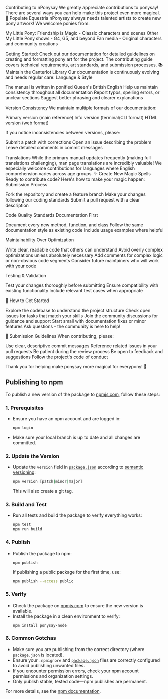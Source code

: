 Contributing to nPonysay
We greatly appreciate contributions to ponysay! There are several ways you can help make this project even more magical.
🦄 Populate Equestria
nPonysay always needs talented artists to create new pony artwork! We welcome ponies from:

My Little Pony: Friendship is Magic - Classic characters and scenes
Other My Little Pony shows - G4, G5, and beyond
Fan media - Original characters and community creations

Getting Started: Check out our documentation for detailed guidelines on creating and formatting pony art for the project. The contributing guide covers technical requirements, art standards, and submission processes.
📚 Maintain the Canterlot Library
Our documentation is continuously evolving and needs regular care:
Language & Style

The manual is written in ponified Queen's British English
Help us maintain consistency throughout all documentation
Report typos, spelling errors, or unclear sections
Suggest better phrasing and clearer explanations

Version Consistency
We maintain multiple formats of our documentation:

Primary version (main reference)
Info version (terminal/CLI format)
HTML version (web format)

If you notice inconsistencies between versions, please:

Submit a patch with corrections
Open an issue describing the problem
Leave detailed comments in commit messages

Translations
While the primary manual updates frequently (making full translations challenging), man page translations are incredibly valuable! We especially welcome contributions for languages where English comprehension varies across age groups.
✨ Create New Magic Spells
Ready to contribute code? Here's how to make your magic happen:
Submission Process

Fork the repository and create a feature branch
Make your changes following our coding standards
Submit a pull request with a clear description

Code Quality Standards
Documentation First

Document every new method, function, and class
Follow the same documentation style as existing code
Include usage examples where helpful

Maintainability Over Optimization

Write clear, readable code that others can understand
Avoid overly complex optimizations unless absolutely necessary
Add comments for complex logic or non-obvious code segments
Consider future maintainers who will work with your code

Testing & Validation

Test your changes thoroughly before submitting
Ensure compatibility with existing functionality
Include relevant test cases when appropriate

🤝 How to Get Started

Explore the codebase to understand the project structure
Check open issues for tasks that match your skills
Join the community discussions for guidance and support
Start small with documentation fixes or minor features
Ask questions - the community is here to help!

📝 Submission Guidelines
When contributing, please:

Use clear, descriptive commit messages
Reference related issues in your pull requests
Be patient during the review process
Be open to feedback and suggestions
Follow the project's code of conduct


Thank you for helping make ponysay more magical for everypony! 🌈

## Publishing to npm

To publish a new version of the package to [npmjs.com](https://www.npmjs.com/), follow these steps:

### 1. Prerequisites

- Ensure you have an npm account and are logged in:
  ```sh
  npm login
  ```
- Make sure your local branch is up to date and all changes are committed.

### 2. Update the Version

- Update the `version` field in [`package.json`](ponysay-node/package.json:1) according to [semantic versioning](https://semver.org/):
  ```sh
  npm version [patch|minor|major]
  ```
  This will also create a git tag.

### 3. Build and Test

- Run all tests and build the package to verify everything works:
  ```sh
  npm test
  npm run build
  ```

### 4. Publish

- Publish the package to npm:
  ```sh
  npm publish
  ```
  If publishing a public package for the first time, use:
  ```sh
  npm publish --access public
  ```

### 5. Verify

- Check the package on [npmjs.com](https://www.npmjs.com/) to ensure the new version is available.
- Install the package in a clean environment to verify:
  ```sh
  npm install ponysay-node
  ```

### 6. Common Gotchas

- Make sure you are publishing from the correct directory (where `package.json` is located).
- Ensure your `.npmignore` and [`package.json`](ponysay-node/package.json:1) files are correctly configured to avoid publishing unwanted files.
- If you encounter permission errors, check your npm account permissions and organization settings.
- Only publish stable, tested code—npm publishes are permanent.

For more details, see the [npm documentation](https://docs.npmjs.com/cli/v10/commands/npm-publish).
